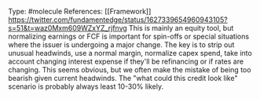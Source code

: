 Type: #molecule 
References: [[Framework]]
https://twitter.com/fundamentedge/status/1627339654960943105?s=51&t=waz0Mxm609WZxYZ_rjfnvg
This is mainly an equity tool, but normalizing earnings or FCF is important for spin-offs or special situations where the issuer is undergoing a major change. The key is to strip out unusual headwinds, use a normal margin, normalize capex spend, take into account changing interest expense if they'll be refinancing or if rates are changing. This seems obvious, but we often make the mistake of being too bearish given current headwinds. The "what could this credit look like" scenario is probably always  least 10-30% likely. 